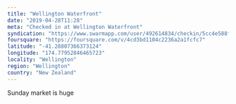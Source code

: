 ```yaml
---
title: "Wellington Waterfront"
date: "2019-04-28T11:28"
meta: "Checked in at Wellington Waterfront"
syndication: "https://www.swarmapp.com/user/492614834/checkin/5cc4e588f5e9d7002c5f3612"
foursquare: "https://foursquare.com/v/4cd3bd1104c2236a2a1fcfc7"
latitude: "-41.28807366373124"
longitude: "174.77952846465723"
locality: "Wellington"
region: "Wellington"
country: "New Zealand"
---
```

Sunday market is huge
